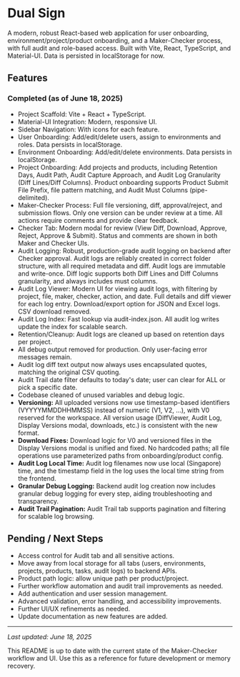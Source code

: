 # Dual Sign

A modern, robust React-based web application for user onboarding, environment/project/product onboarding, and a Maker-Checker process, with full audit and role-based access. Built with Vite, React, TypeScript, and Material-UI. Data is persisted in localStorage for now.

## Features

### Completed (as of June 18, 2025)

- Project Scaffold: Vite + React + TypeScript.
- Material-UI Integration: Modern, responsive UI.
- Sidebar Navigation: With icons for each feature.
- User Onboarding: Add/edit/delete users, assign to environments and roles. Data persists in localStorage.
- Environment Onboarding: Add/edit/delete environments. Data persists in localStorage.
- Project Onboarding: Add projects and products, including Retention Days, Audit Path, Audit Capture Approach, and Audit Log Granularity (Diff Lines/Diff Columns). Product onboarding supports Product Submit File Prefix, file pattern matching, and Audit Must Columns (pipe-delimited).
- Maker-Checker Process: Full file versioning, diff, approval/reject, and submission flows. Only one version can be under review at a time. All actions require comments and provide clear feedback.
- Checker Tab: Modern modal for review (View Diff, Download, Approve, Reject, Approve & Submit). Status and comments are shown in both Maker and Checker UIs.
- Audit Logging: Robust, production-grade audit logging on backend after Checker approval. Audit logs are reliably created in correct folder structure, with all required metadata and diff. Audit logs are immutable and write-once. Diff logic supports both Diff Lines and Diff Columns granularity, and always includes must columns.
- Audit Log Viewer: Modern UI for viewing audit logs, with filtering by project, file, maker, checker, action, and date. Full details and diff viewer for each log entry. Download/export option for JSON and Excel logs. CSV download removed.
- Audit Log Index: Fast lookup via audit-index.json. All audit log writes update the index for scalable search.
- Retention/Cleanup: Audit logs are cleaned up based on retention days per project.
- All debug output removed for production. Only user-facing error messages remain.
- Audit log diff text output now always uses encapsulated quotes, matching the original CSV quoting.
- Audit Trail date filter defaults to today's date; user can clear for ALL or pick a specific date.
- Codebase cleaned of unused variables and debug logic.
- **Versioning:** All uploaded versions now use timestamp-based identifiers (VYYYYMMDDHHMMSS) instead of numeric (V1, V2, ...), with V0 reserved for the workspace. All version usage (DiffViewer, Audit Log, Display Versions modal, downloads, etc.) is consistent with the new format.
- **Download Fixes:** Download logic for V0 and versioned files in the Display Versions modal is unified and fixed. No hardcoded paths; all file operations use parameterized paths from onboarding/product config.
- **Audit Log Local Time:** Audit log filenames now use local (Singapore) time, and the timestamp field in the log uses the local time string from the frontend.
- **Granular Debug Logging:** Backend audit log creation now includes granular debug logging for every step, aiding troubleshooting and transparency.
- **Audit Trail Pagination:** Audit Trail tab supports pagination and filtering for scalable log browsing.

## Pending / Next Steps

- Access control for Audit tab and all sensitive actions.
- Move away from local storage for all tabs (users, environments, projects, products, tasks, audit logs) to backend APIs.
- Product path logic: allow unique path per product/project.
- Further workflow automation and audit trail improvements as needed.
- Add authentication and user session management.
- Advanced validation, error handling, and accessibility improvements.
- Further UI/UX refinements as needed.
- Update documentation as new features are added.

---

_Last updated: June 18, 2025_

This README is up to date with the current state of the Maker-Checker workflow and UI. Use this as a reference for future development or memory recovery.
